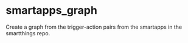 # smartapps_graph
Create a graph from the trigger-action pairs from the smartapps in the smartthings repo. 
